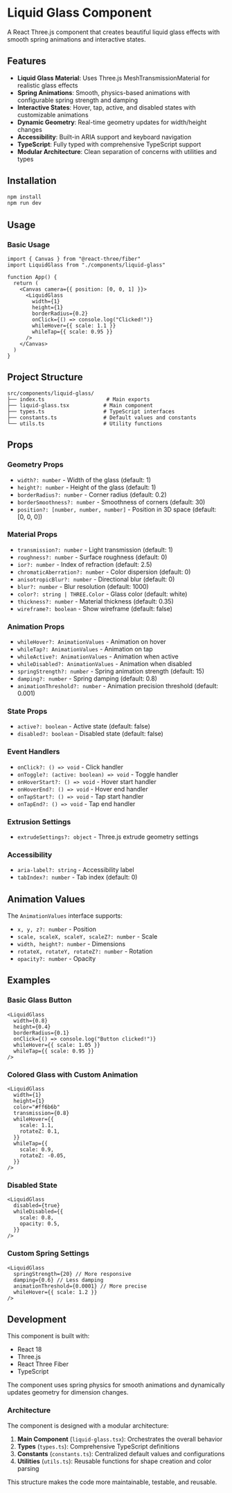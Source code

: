 # Liquid Glass Component

A React Three.js component that creates beautiful liquid glass effects with smooth spring animations and interactive states.

## Features

- **Liquid Glass Material**: Uses Three.js MeshTransmissionMaterial for realistic glass effects
- **Spring Animations**: Smooth, physics-based animations with configurable spring strength and damping
- **Interactive States**: Hover, tap, active, and disabled states with customizable animations
- **Dynamic Geometry**: Real-time geometry updates for width/height changes
- **Accessibility**: Built-in ARIA support and keyboard navigation
- **TypeScript**: Fully typed with comprehensive TypeScript support
- **Modular Architecture**: Clean separation of concerns with utilities and types

## Installation

```bash
npm install
npm run dev
```

## Usage

### Basic Usage

```tsx
import { Canvas } from "@react-three/fiber"
import LiquidGlass from "./components/liquid-glass"

function App() {
  return (
    <Canvas camera={{ position: [0, 0, 1] }}>
      <LiquidGlass
        width={1}
        height={1}
        borderRadius={0.2}
        onClick={() => console.log("Clicked!")}
        whileHover={{ scale: 1.1 }}
        whileTap={{ scale: 0.95 }}
      />
    </Canvas>
  )
}
```

## Project Structure

```
src/components/liquid-glass/
├── index.ts                    # Main exports
├── liquid-glass.tsx           # Main component
├── types.ts                   # TypeScript interfaces
├── constants.ts               # Default values and constants
└── utils.ts                   # Utility functions
```

## Props

### Geometry Props

- `width?: number` - Width of the glass (default: 1)
- `height?: number` - Height of the glass (default: 1)
- `borderRadius?: number` - Corner radius (default: 0.2)
- `borderSmoothness?: number` - Smoothness of corners (default: 30)
- `position?: [number, number, number]` - Position in 3D space (default: [0, 0, 0])

### Material Props

- `transmission?: number` - Light transmission (default: 1)
- `roughness?: number` - Surface roughness (default: 0)
- `ior?: number` - Index of refraction (default: 2.5)
- `chromaticAberration?: number` - Color dispersion (default: 0)
- `anisotropicBlur?: number` - Directional blur (default: 0)
- `blur?: number` - Blur resolution (default: 1000)
- `color?: string | THREE.Color` - Glass color (default: white)
- `thickness?: number` - Material thickness (default: 0.35)
- `wireframe?: boolean` - Show wireframe (default: false)

### Animation Props

- `whileHover?: AnimationValues` - Animation on hover
- `whileTap?: AnimationValues` - Animation on tap
- `whileActive?: AnimationValues` - Animation when active
- `whileDisabled?: AnimationValues` - Animation when disabled
- `springStrength?: number` - Spring animation strength (default: 15)
- `damping?: number` - Spring damping (default: 0.8)
- `animationThreshold?: number` - Animation precision threshold (default: 0.001)

### State Props

- `active?: boolean` - Active state (default: false)
- `disabled?: boolean` - Disabled state (default: false)

### Event Handlers

- `onClick?: () => void` - Click handler
- `onToggle?: (active: boolean) => void` - Toggle handler
- `onHoverStart?: () => void` - Hover start handler
- `onHoverEnd?: () => void` - Hover end handler
- `onTapStart?: () => void` - Tap start handler
- `onTapEnd?: () => void` - Tap end handler

### Extrusion Settings

- `extrudeSettings?: object` - Three.js extrude geometry settings

### Accessibility

- `aria-label?: string` - Accessibility label
- `tabIndex?: number` - Tab index (default: 0)

## Animation Values

The `AnimationValues` interface supports:

- `x, y, z?: number` - Position
- `scale, scaleX, scaleY, scaleZ?: number` - Scale
- `width, height?: number` - Dimensions
- `rotateX, rotateY, rotateZ?: number` - Rotation
- `opacity?: number` - Opacity

## Examples

### Basic Glass Button

```tsx
<LiquidGlass
  width={0.8}
  height={0.4}
  borderRadius={0.1}
  onClick={() => console.log("Button clicked!")}
  whileHover={{ scale: 1.05 }}
  whileTap={{ scale: 0.95 }}
/>
```

### Colored Glass with Custom Animation

```tsx
<LiquidGlass
  width={1}
  height={1}
  color="#ff6b6b"
  transmission={0.8}
  whileHover={{
    scale: 1.1,
    rotateZ: 0.1,
  }}
  whileTap={{
    scale: 0.9,
    rotateZ: -0.05,
  }}
/>
```

### Disabled State

```tsx
<LiquidGlass
  disabled={true}
  whileDisabled={{
    scale: 0.8,
    opacity: 0.5,
  }}
/>
```

### Custom Spring Settings

```tsx
<LiquidGlass
  springStrength={20} // More responsive
  damping={0.6} // Less damping
  animationThreshold={0.0001} // More precise
  whileHover={{ scale: 1.2 }}
/>
```

## Development

This component is built with:

- React 18
- Three.js
- React Three Fiber
- TypeScript

The component uses spring physics for smooth animations and dynamically updates geometry for dimension changes.

### Architecture

The component is designed with a modular architecture:

1. **Main Component** (`liquid-glass.tsx`): Orchestrates the overall behavior
2. **Types** (`types.ts`): Comprehensive TypeScript definitions
3. **Constants** (`constants.ts`): Centralized default values and configurations
4. **Utilities** (`utils.ts`): Reusable functions for shape creation and color parsing

This structure makes the code more maintainable, testable, and reusable.
